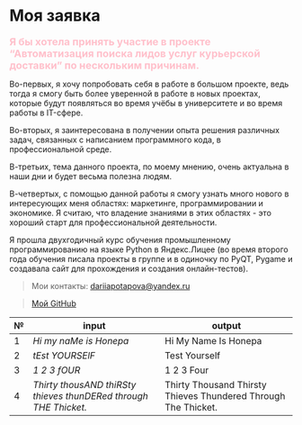 # Моя заявка
<span style="color:pink;font-weight:700;font-size:18px"> 
Я бы хотела принять участие в проекте “Автоматизация поиска
лидов услуг курьерской доставки” по нескольким причинам.
</span>

Во-первых, я хочу попробовать себя в работе в большом проекте,
ведь тогда я смогу быть более уверенной в работе в новых проектах,
которые будут появляться во время учёбы в университете и во время
работы в IT-сфере.

Во-вторых, я заинтересована в получении опыта решения
различных задач, связанных с написанием программного кода, в
профессиональной среде.

В-третьих, тема данного проекта, по моему мнению, очень
актуальна в наши дни и будет весьма полезна людям.

В-четвертых, с помощью данной работы я смогу узнать много
нового в интересующих меня областях: маркетинге, программировании
и экономике. Я считаю, что владение знаниями в этих областях - это
хороший старт для профессиональной деятельности.

Я прошла двухгодичный курс обучения промышленному
программированию на языке Python в Яндекс.Лицее (во время второго
года обучения писала проекты в группе и в одиночку по PyQT, Pygame
и создавала сайт для прохождения и создания онлайн-тестов).


> Мои контакты: dariiapotapova@yandex.ru

> [Мой GitHub](https://github.com/dariapotapova)


| № | input | output |
|------|-------|------------|
| 1 | *Hi my naMe is Honepa* | Hi My Name Is Honepa |
| 2 | *tEst YOURSElF* | Test Yourself       |
| 3 | *1 2 3 fOUR* | 1 2 3 Four       |
| 4 | *Thirty thousAND thiRSty thieves thunDERed through THE Thicket.* | Thirty Thousand Thirsty Thieves Thundered Through The Thicket.      |